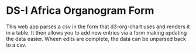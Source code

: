 # DS-I Africa Organogram Form

This web app parses a csv in the form that d3-org-chart uses and renders it in a table. It then allows you to add new entries via a form making updating the data easier. Wheen edits are complete, the data can be unparsed back to a csv.

